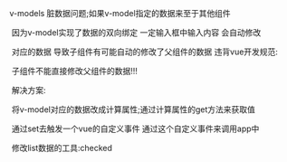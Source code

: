   v-models 脏数据问题;如果v-model指定的数据来至于其他组件

​    因为v-model实现了数据的双向绑定 一定输入框中输入内容 会自动修改

​    对应的数据 导致子组件有可能自动的修改了父组件的数据 违背vue开发规范:

​    子组件不能直接修改父组件的数据!!!



​    解决方案:

​     将v-model对应的数据改成计算属性;通过计算属性的get方法来获取值

​     通过set去触发一个vue的自定义事件 通过这个自定义事件来调用app中

​     修改list数据的工具:checked